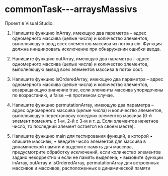 # commonTask---arraysMassivs
Проект в Visual Studio.

1) Напишите функцию inArray, имеющую два параметра – адрес одномерного массива (целые числа) и количество элементов,
выполняющую ввод всех элементов массива из потока cin.
Функция должна инициировать исключение при обнаружении ошибки ввода.

2) Напишите функцию outArray, имеющую два параметра – адрес одномерного массива (целые
числа) и количество элементов, выполняющую вывод всех элементов массива в поток cout.

3) Напишите функцию isOrderedArray, имеющую два параметра – адрес одномерного массива
(целые числа) и количество элементов, возвращающую значение true, если элементы массива
упорядочены по возрастанию, и false -–в противном случае.

4) Напишите функцию permutationArray, имеющую два параметра – адрес одномерного массива
(целые числа) и количество элементов, выполняющую перестановку соседних элементов
массива (0-й элемент поменять с 1-м, 2-й с 3-м и т. д. Если элементов нечетное число, то
последний элемент остается на своем месте).

5) Напишите функцию main для тестирования функций, в которой
• опишите массивы;
• введите число элементов для массива в динамической памяти и выделите память для
массива, предусмотрите обработку исключений, если количество элементов задано
некорректно и если не память выделена;
• вызовите функции inArray, outArray и isOrderedArray, permutationArray для встроенных
массивов и массивов, расположенных в динамической памяти
